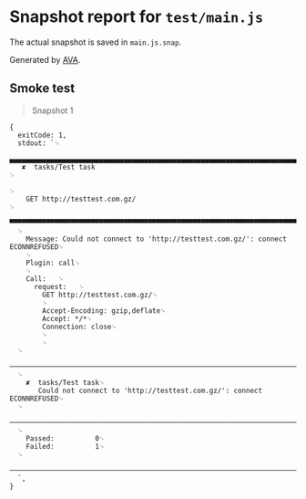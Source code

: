 # Snapshot report for `test/main.js`

The actual snapshot is saved in `main.js.snap`.

Generated by [AVA](https://avajs.dev).

## Smoke test

> Snapshot 1

    {
      exitCode: 1,
      stdout: `␊
      ▄▄▄▄▄▄▄▄▄▄▄▄▄▄▄▄▄▄▄▄▄▄▄▄▄▄▄▄▄▄▄▄▄▄▄▄▄▄▄▄▄▄▄▄▄▄▄▄▄▄▄▄▄▄▄▄▄▄▄▄▄▄▄▄▄▄▄▄▄▄▄▄▄▄▄▄▄▄␊
       ✘  tasks/Test task                                                           ␊
                                                                                    ␊
        GET http://testtest.com.gz/                                                 ␊
      ▀▀▀▀▀▀▀▀▀▀▀▀▀▀▀▀▀▀▀▀▀▀▀▀▀▀▀▀▀▀▀▀▀▀▀▀▀▀▀▀▀▀▀▀▀▀▀▀▀▀▀▀▀▀▀▀▀▀▀▀▀▀▀▀▀▀▀▀▀▀▀▀▀▀▀▀▀▀␊
      ␊
        Message: Could not connect to 'http://testtest.com.gz/': connect ECONNREFUSED␊
        ␊
        Plugin: call␊
        ␊
        Call:   ␊
          request:   ␊
            GET http://testtest.com.gz/␊
            ␊
            Accept-Encoding: gzip,deflate␊
            Accept: */*␊
            Connection: close␊
            ␊
            ␊
      ␊
      ──────────────────────────────────────────────────────────────────────────────␊
      ␊
        ✘  tasks/Test task␊
           Could not connect to 'http://testtest.com.gz/': connect ECONNREFUSED␊
      ␊
      ──────────────────────────────────────────────────────────────────────────────␊
      ␊
        Passed:          0␊
        Failed:          1␊
      ␊
      ──────────────────────────────────────────────────────────────────────────────␊
      `,
    }
